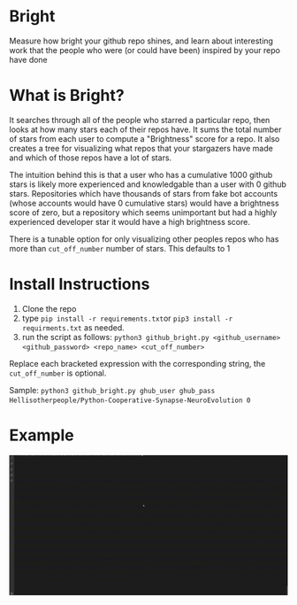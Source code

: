 # Bright
Measure how bright your github repo shines, and learn about interesting work that the people who were (or could have been) inspired by your repo have done

# What is Bright? 
It searches through all of the people who starred a particular repo, then looks at how many stars each of their repos have. It sums the total number of stars from each user to compute a "Brightness" score for a repo. It also creates a tree for visualizing what repos that your stargazers have made and which of those repos have a lot of stars. 

The intuition behind this is that a user who has a cumulative 1000 github stars is likely more experienced and knowledgable than a user with 0 github stars. Repositories which have thousands of stars from fake bot accounts (whose accounts would have 0 cumulative stars) would have a brightness score of zero, but a repository which seems unimportant but had a highly experienced developer star it would have a high brightness score. 

There is a tunable option for only visualizing other peoples repos who has more than `cut_off_number` number of stars. This defaults to 1

# Install Instructions

1. Clone the repo 
2. type `pip install -r requirements.txt`or `pip3 install -r requirments.txt` as needed. 
3. run the script as follows: `python3 github_bright.py <github_username> <github_password> <repo_name> <cut_off_number>`

Replace each bracketed expression with the corresponding string, the `cut_off_number` is optional.

Sample:
`python3 github_bright.py ghub_user ghub_pass Hellisotherpeople/Python-Cooperative-Synapse-NeuroEvolution 0`

# Example

![](ezgif.com-video-to-gif.gif)
